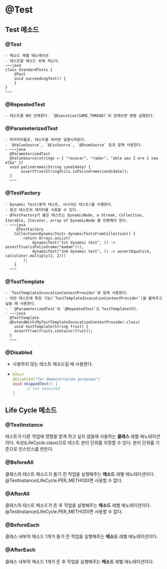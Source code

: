 # @Test
## Test 메소드
### @Test
    - 메소드 레벨 애노테이션
    - 테스트할 메소드 위에 적는다.
    ~~~java
    class StandardTests {
        @Test
        void succeedingTest() {
        }
    }
    ~~~
### @RepeatedTest
    - 테스트를 N번 반복한다. `@Execution(SAME_THREAD)`와 함께쓰면 병렬 실행된다.
### @ParameterizedTest
    - 파라미터들로, 테스트를 여러번 실행시켜준다.
    - `@ValueSource`, `@CsvSource`, `@EnumSource` 등과 함께 사용한다. 
    - ~~~java
      @ParameterizedTest
      @ValueSource(strings = { "racecar", "radar", "able was I ere I saw elba" })
      void palindromes(String candidate) {
           assertTrue(StringUtils.isPalindrome(candidate));
      }
      ~~~
### @TestFactory
    - Dynamic Test(동적 테스트, 시나리오 테스트)를 수행한다.
    - 앞선 테스트의 데이터를 사용할 수 있다.
    - @TestFactory가 붙은 테스트는 DynamicNode, a Stream, Collection, Iterable, Iterator, array of DynamicNode 를 반환해야 한다. 
    - ~~~java
         @TestFactory
        Collection<DynamicTest> dynamicTestsFromCollection() {
            return Arrays.asList(
                dynamicTest("1st dynamic test", () -> assertTrue(isPalindrome("madam"))),
                dynamicTest("2nd dynamic test", () -> assertEquals(4, calculator.multiply(2, 2)))
            );
        }
      ~~~
### @TestTemplate
    - `TestTemplateInvocationContextProvider`와 함께 사용한다.
    - 어떤 테스트에 특정 기능(`TestTemplateInvocationContextProvider`)을 붙여주고 싶을 때 사용한다.
    - ` @ParameterizedTest`와 `@RepeatedTest`도 TestTemplate이다. 
    - ~~~java
      @TestTemplate
      @ExtendWith(MyTestTemplateInvocationContextProvider.class)
        void testTemplate(String fruit) {
        assertTrue(fruits.contains(fruit));
      }
      ~~~    
### @Disabled
   - 사용하지 않는 테스트 메소드일 때 사용한다. 
   - ~~~java
     @Test
     @Disabled("for demonstration purposes")
     void skippedTest() {
           // not executed
     }
     ~~~
## Life Cycle 메소드
### @TestInstance
테스트가 다른 작업에 영향을 받게 하고 싶지 않을때 사용하는 **클래스** 레벨 에노테이션이다. 속성(LifeCycle.class)으로 테스트 분리 단위를 지정할 수 있다. 
분리 단위를 기준으로 인스턴스를 만든다.
### @BeforeAll
클래스의 테스트 메소드가 돌기 전 작업을 실행해주는 **메소드** 레벨 애노테이션이다. @TestInstance(LifeCycle.PER_METHOD)면 사용할 수 없다.
### @AfterAll
클래스의 테스트 메소드가 돈 후 작업을 실행해주는 **메소드** 레벨 애노테이션이다. @TestInstance(LifeCycle.PER_METHOD)면 사용할 수 없다.
### @BeforeEach
클래스 내부의 메소드 1개가 돌기 전 작업을 실행해주는 **메소드** 레벨 애노테이션이다. 
### @AfterEach
클래스 내부의 메소드 1개가 돈 후 작업을 실행해주는 **메소드** 레벨 애노테이션이다. 
